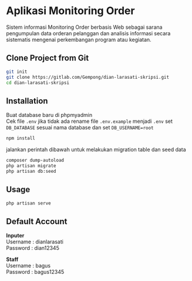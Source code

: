 # Aplikasi Monitoring Order

Sistem informasi Monitoring Order berbasis Web sebagai sarana pengumpulan data orderan pelanggan dan analisis informasi secara sistematis mengenai perkembangan program atau kegiatan.

## Clone Project from Git

```bash
git init
git clone https://gitlab.com/Gempong/dian-larasati-skripsi.git
cd dian-larasati-skripsi
```

## Installation
Buat database baru di phpmyadmin <br>Cek file `.env` jika tidak ada rename file `.env.example` menjadi `.env` set `DB_DATABASE` sesuai nama database dan set `DB_USERNAME=root`

```bash
npm install
```
jalankan perintah dibawah untuk melakukan migration table dan seed data
```bash
composer dump-autoload
php artisan migrate
php artisan db:seed
```

## Usage
```bash
php artisan serve
```

## Default Account

<b>Inputer</b> <br>
Username : dianlarasati <br>
Password : dian12345

<b>Staff</b> <br>
Username : bagus <br>
Password : bagus12345
